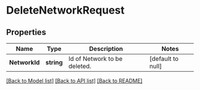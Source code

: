 # DeleteNetworkRequest

## Properties
Name | Type | Description | Notes
------------ | ------------- | ------------- | -------------
**NetworkId** | **string** | Id of Network to be deleted. | [default to null]

[[Back to Model list]](../README.md#documentation-for-models) [[Back to API list]](../README.md#documentation-for-api-endpoints) [[Back to README]](../README.md)


